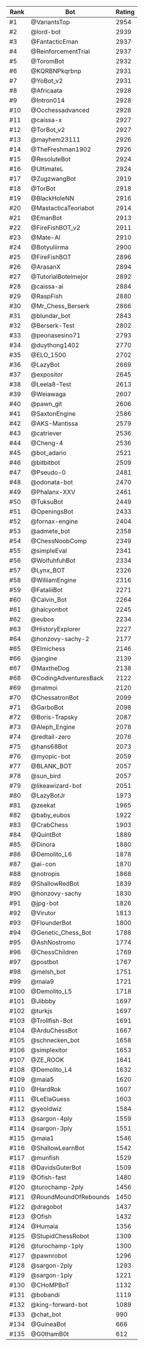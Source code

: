 Rank|Bot|Rating
---|---|---
#1|@VariantsTop|2954
#2|@lord-bot|2939
#3|@FantacticEman|2937
#4|@ReinforcementTrial|2937
#5|@ToromBot|2932
#6|@KQRBNPkqrbnp|2931
#7|@YoBot_v2|2931
#8|@Africaata|2928
#9|@Intron014|2928
#10|@Occhessadvanced|2928
#11|@caissa-x|2927
#12|@TorBot_v2|2927
#13|@mayhem23111|2926
#14|@TheFreshman1902|2926
#15|@ResoluteBot|2924
#16|@UltimateL|2924
#17|@ZugzwangBot|2919
#18|@TorBot|2918
#19|@BlackHoleNN|2916
#20|@MastacticaTeoriabot|2914
#21|@EmanBot|2913
#22|@FireFishBOT_v2|2911
#23|@Mate-AI|2910
#24|@Botyuliirma|2900
#25|@FireFishBOT|2896
#26|@ArasanX|2894
#27|@TutorialBotelmejor|2892
#28|@caissa-ai|2884
#29|@RaspFish|2880
#30|@Mr_Chess_Berserk|2866
#31|@blundar_bot|2843
#32|@Berserk-Test|2802
#33|@peonasesino71|2793
#34|@duythong1402|2770
#35|@ELO_1500|2702
#36|@LazyBot|2669
#37|@expositor|2645
#38|@Leela8-Test|2613
#39|@Weiawaga|2607
#40|@pawn_git|2606
#41|@SaxtonEngine|2586
#42|@AKS-Mantissa|2579
#43|@catriever|2536
#44|@Cheng-4|2536
#45|@bot_adario|2521
#46|@bitbitbot|2509
#47|@Pseudo-0|2481
#48|@odonata-bot|2470
#49|@Phalanx-XXV|2461
#50|@TuksuBot|2449
#51|@OpeningsBot|2433
#52|@fornax-engine|2404
#53|@admete_bot|2358
#54|@ChessNoobComp|2349
#55|@simpleEval|2341
#56|@WolfuhfuhBot|2334
#57|@Lynx_BOT|2326
#58|@WilliamEngine|2316
#59|@FataliiBot|2271
#60|@Calvin_Bot|2264
#61|@halcyonbot|2245
#62|@eubos|2234
#63|@HistoryExplorer|2227
#64|@honzovy-sachy-2|2177
#65|@Elmichess|2146
#66|@jangine|2139
#67|@MaxtheDog|2138
#68|@CodingAdventuresBack|2122
#69|@matmoi|2120
#70|@ChessatronBot|2099
#71|@GarboBot|2098
#72|@Boris-Trapsky|2087
#73|@Aleph_Engine|2078
#74|@redtail-zero|2076
#75|@hans68Bot|2073
#76|@myopic-bot|2059
#77|@BLANK_BOT|2057
#78|@sun_bird|2057
#79|@likeawizard-bot|2051
#80|@LazyBotJr|1973
#81|@zeekat|1965
#82|@baby_eubos|1922
#83|@CrabChess|1903
#84|@QuintBot|1889
#85|@Dinora|1880
#86|@Demolito_L6|1878
#87|@ai-con|1870
#88|@notropis|1868
#89|@ShallowRedBot|1839
#90|@honzovy-sachy|1830
#91|@jpg-bot|1826
#92|@Virutor|1813
#93|@FlounderBot|1800
#94|@Genetic_Chess_Bot|1788
#95|@AshNostromo|1774
#96|@ChessChildren|1769
#97|@postbot|1767
#98|@melsh_bot|1751
#99|@maia9|1721
#100|@Demolito_L5|1718
#101|@Jibbby|1697
#102|@turkjs|1697
#103|@Trollfish-Bot|1691
#104|@ArduChessBot|1667
#105|@schnecken_bot|1658
#106|@simplexitor|1653
#107|@ZE_ROOK|1641
#108|@Demolito_L4|1632
#109|@maia5|1620
#110|@HardRok|1607
#111|@LeElaGuess|1603
#112|@yeoldwiz|1584
#113|@sargon-4ply|1559
#114|@sargon-3ply|1551
#115|@maia1|1546
#116|@ShallowLearnBot|1542
#117|@munfish|1529
#118|@DavidsGuterBot|1509
#119|@Ofish-fast|1480
#120|@turochamp-2ply|1456
#121|@RoundMoundOfRebounds|1450
#122|@dragobot|1437
#123|@Ofish|1432
#124|@Humaia|1356
#125|@StupidChessRobot|1309
#126|@turochamp-1ply|1300
#127|@pawnrobot|1296
#128|@sargon-2ply|1293
#129|@sargon-1ply|1221
#130|@CHoMPBoT|1132
#131|@bobandi|1119
#132|@king-forward-bot|1089
#133|@chat_bot|990
#134|@GuineaBot|666
#135|@G0thamB0t|612
